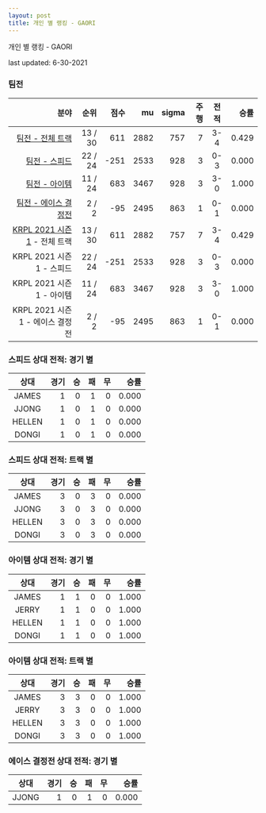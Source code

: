 ```yaml
---
layout: post
title: 개인 별 랭킹 - GAORI
---
```



개인 별 랭킹 - GAORI


last updated: 6-30-2021


### 팀전

| 분야 | 순위 | 점수 | mu | sigma | 주행 | 전적 | 승률 |
|---:|---:|---:|---:|---:|---:|:---:|---:|
| [팀전 - 전체 트랙](../team-full) | 13 / 30 | 611 | 2882 | 757 | 7 | 3-4 | 0.429 |
| [팀전 - 스피드](../team-speed) | 22 / 24 | -251 | 2533 | 928 | 3 | 0-3 | 0.000 |
| [팀전 - 아이템](../team-item) | 11 / 24 | 683 | 3467 | 928 | 3 | 3-0 | 1.000 |
| [팀전 - 에이스 결정전](../team-ace) | 2 / 2 | -95 | 2495 | 863 | 1 | 0-1 | 0.000 |
| [KRPL 2021 시즌 1](../teams-t2021_1) - 전체 트랙 | 13 / 30 | 611 | 2882 | 757 | 7 | 3-4 | 0.429 |
| KRPL 2021 시즌 1 - 스피드 | 22 / 24 | -251 | 2533 | 928 | 3 | 0-3 | 0.000 |
| KRPL 2021 시즌 1 - 아이템 | 11 / 24 | 683 | 3467 | 928 | 3 | 3-0 | 1.000 |
| KRPL 2021 시즌 1 - 에이스 결정전 | 2 / 2 | -95 | 2495 | 863 | 1 | 0-1 | 0.000 |

### 스피드 상대 전적: 경기 별

| 상대 | 경기 | 승 | 패 | 무 | 승률 |
|:---:|---:|---:|---:|---:|---:|
| JAMES | 1 | 0 | 1 | 0 | 0.000 |
| JJONG | 1 | 0 | 1 | 0 | 0.000 |
| HELLEN | 1 | 0 | 1 | 0 | 0.000 |
| DONGI | 1 | 0 | 1 | 0 | 0.000 |

### 스피드 상대 전적: 트랙 별

| 상대 | 경기 | 승 | 패 | 무 | 승률 |
|:---:|---:|---:|---:|---:|---:|
| JAMES | 3 | 0 | 3 | 0 | 0.000 |
| JJONG | 3 | 0 | 3 | 0 | 0.000 |
| HELLEN | 3 | 0 | 3 | 0 | 0.000 |
| DONGI | 3 | 0 | 3 | 0 | 0.000 |

### 아이템 상대 전적: 경기 별

| 상대 | 경기 | 승 | 패 | 무 | 승률 |
|:---:|---:|---:|---:|---:|---:|
| JAMES | 1 | 1 | 0 | 0 | 1.000 |
| JERRY | 1 | 1 | 0 | 0 | 1.000 |
| HELLEN | 1 | 1 | 0 | 0 | 1.000 |
| DONGI | 1 | 1 | 0 | 0 | 1.000 |

### 아이템 상대 전적: 트랙 별

| 상대 | 경기 | 승 | 패 | 무 | 승률 |
|:---:|---:|---:|---:|---:|---:|
| JAMES | 3 | 3 | 0 | 0 | 1.000 |
| JERRY | 3 | 3 | 0 | 0 | 1.000 |
| HELLEN | 3 | 3 | 0 | 0 | 1.000 |
| DONGI | 3 | 3 | 0 | 0 | 1.000 |

### 에이스 결정전 상대 전적: 경기 별

| 상대 | 경기 | 승 | 패 | 무 | 승률 |
|:---:|---:|---:|---:|---:|---:|
| JJONG | 1 | 0 | 1 | 0 | 0.000 |
